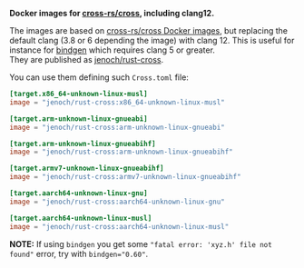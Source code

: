 **Docker images for [cross-rs/cross](https://github.com/cross-rs/cross), including clang12.**

The images are based on [cross-rs/cross Docker images](https://github.com/orgs/cross-rs/packages?repo_name=cross),
but replacing the default clang (3.8 or 6 depending the image) with clang 12. This is useful for instance for [bindgen](https://rust-lang.github.io/rust-bindgen/requirements.html) which requires clang 5 or greater.  
They are published as [jenoch/rust-cross](https://hub.docker.com/repository/docker/jenoch/rust-cross).

You can use them defining such `Cross.toml` file:
```toml
[target.x86_64-unknown-linux-musl]
image = "jenoch/rust-cross:x86_64-unknown-linux-musl"

[target.arm-unknown-linux-gnueabi]
image = "jenoch/rust-cross:arm-unknown-linux-gnueabi"

[target.arm-unknown-linux-gnueabihf]
image = "jenoch/rust-cross:arm-unknown-linux-gnueabihf"

[target.armv7-unknown-linux-gnueabihf]
image = "jenoch/rust-cross:armv7-unknown-linux-gnueabihf"

[target.aarch64-unknown-linux-gnu]
image = "jenoch/rust-cross:aarch64-unknown-linux-gnu"

[target.aarch64-unknown-linux-musl]
image = "jenoch/rust-cross:aarch64-unknown-linux-musl"
```

**NOTE:** If using `bindgen` you get some `"fatal error: 'xyz.h' file not found"` error, try with `bindgen="0.60"`.